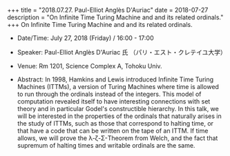 +++
title = "2018.07.27. Paul-Elliot Anglès D'Auriac"
date = 2018-07-27
description = "On Infinite Time Turing Machine and and its related ordinals."
+++
On Infinite Time Turing Machine and and its related ordinals.

<!--more-->

- Date/Time: July 27, 2018 (Friday) / 16:00 - 17:00

- Speaker: Paul-Elliot Anglès D'Auriac 氏  （パリ・エスト・クレテイユ大学）

- Venue: Rm 1201, Science Complex A, Tohoku Univ.

- Abstract:  In 1998, Hamkins and Lewis introduced Infinite Time Turing Machines (ITTMs), a version of Turing Machines where time is allowed to run through the ordinals instead of the integers. This model of computation revealed itself to have interesting connections with set theory and in particular Godel's constructible hierarchy. In this talk, we will be interested in the properties of the ordinals that naturally arises in the study of ITTMs, such as those that correspond to halting time, or that have a code that can be written on the tape of an ITTM.
If time allows, we will prove the λ-ζ-Σ-Theorem from Welch, and the fact that supremum of halting times and writable ordinals are the same.